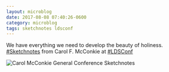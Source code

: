 ```yaml
---
layout: microblog
date: 2017-08-08 07:40:26-0600
category: microblog
tags: sketchnotes ldsconf
---
```

We have everything we need to develop the beauty of holiness. [#Sketchnotes](/tags/sketchnotes) from Carol F. McConkie at [#LDSConf](/tags/ldsconf)

![Carol McConkie General Conference Sketchnotes](/images/microblog/201708080740.jpg)
